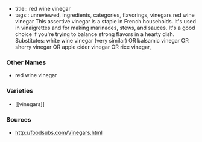 - title:: red wine vinegar
- tags:: unreviewed, ingredients, categories, flavorings, vinegars
red wine vinegar This assertive vinegar is a staple in French households. It's used in vinaigrettes and for making marinades, stews, and sauces. It's a good choice if you're trying to balance strong flavors in a hearty dish. Substitutes: white wine vinegar (very similar) OR balsamic vinegar OR sherry vinegar OR apple cider vinegar OR rice vinegar,

### Other Names

* red wine vinegar

### Varieties

* [[vinegars]]

### Sources
* http://foodsubs.com/Vinegars.html
